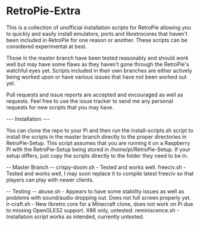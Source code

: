 # RetroPie-Extra

This is a collection of unofficial installation scripts for RetroPie allowing you to quickly and easily install emulators, ports and libretrocores that haven't been 
included in RetroPie for one reason or another. These scripts can be considered experimental at best. 

Those in the master branch have been tested reasonably and should work well but may have some flaws as they haven't gone through the RetroPie's watchful eyes yet. 
Scripts included in their own branches are either actively being worked upon or have various issues that have not been worked out yet.

Pull requests and issue reports are accepted and encouraged as well as requests. Feel free to use the issue tracker to send me any personal requests for new scripts
that you may have.

--- Installation ---

You can clone the repo to your Pi and then run the install-scripts.sh script to install the scripts in the master branch directly to the proper directories in RetroPie-Setup.
This script assumes that you are running it on a Raspberry Pi with the RetroPie-Setup being stored in /home/pi/RetroPie-Setup. If your setup differs, just copy the scripts
directly to the folder they need to be in.


-- Master Branch --
crispy-doom.sh - Tested and works well.
freeciv.sh - Tested and works well, I may soon replace it to compile latest freeciv so that players can play with newer clients.

-- Testing --
abuse.sh - Appears to have some stability issues as well as problems with sound/audio dropping out. Does not full screen properly yet.
lr-craft.sh - New libretro core for a Minecraft clone, does not work on Pi due to missing OpenGLES2 support. X86 only, untested.
reminiscence.sh - Installation script works as intended, currently untested.

